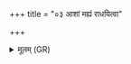 +++
title = "०३ आशां मह्यं राधयित्वा"

+++
<details><summary>मूलम् (GR)</summary>

आशां मह्यं राधयित्वा-  
-इन्द्रियेण यथामृताम् ।  
त्वम् अग्ने क्रव्यादः सर्वान्  
पिशाचाꣳ अर्चिषा दह ॥
</details>